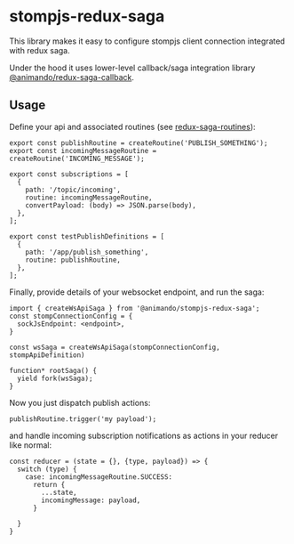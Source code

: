 # stompjs-redux-saga

This library makes it easy to configure stompjs client connection integrated with redux saga.

Under the hood it uses lower-level callback/saga integration library [@animando/redux-saga-callback](https://www.npmjs.com/package/@animando/redux-saga-callback).

## Usage

Define your api and associated routines (see [redux-saga-routines](https://www.npmjs.com/package/redux-saga-routines)):

```
export const publishRoutine = createRoutine('PUBLISH_SOMETHING');
export const incomingMessageRoutine = createRoutine('INCOMING_MESSAGE');

export const subscriptions = [
  {
    path: '/topic/incoming',
    routine: incomingMessageRoutine,
    convertPayload: (body) => JSON.parse(body),
  },
];

export const testPublishDefinitions = [
  {
    path: '/app/publish_something',
    routine: publishRoutine,
  },
];
```

Finally, provide details of your websocket endpoint, and run the saga:

```
import { createWsApiSaga } from '@animando/stompjs-redux-saga';
const stompConnectionConfig = {
  sockJsEndpoint: <endpoint>,
}

const wsSaga = createWsApiSaga(stompConnectionConfig, stompApiDefinition)

function* rootSaga() {
  yield fork(wsSaga);
}
```

Now you just dispatch publish actions:
```
publishRoutine.trigger('my payload');
```

and handle incoming subscription notifications as actions in your reducer like normal:

```
const reducer = (state = {}, {type, payload}) => {
  switch (type) {
    case: incomingMessageRoutine.SUCCESS:
      return {
        ...state,
        incomingMessage: payload,
      }

  }
}
```
